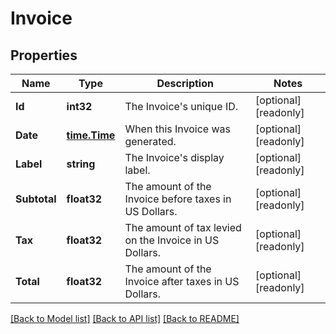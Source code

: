 # Invoice

## Properties

Name | Type | Description | Notes
------------ | ------------- | ------------- | -------------
**Id** | **int32** | The Invoice&#39;s unique ID. | [optional] [readonly] 
**Date** | [**time.Time**](time.Time.md) | When this Invoice was generated. | [optional] [readonly] 
**Label** | **string** | The Invoice&#39;s display label. | [optional] [readonly] 
**Subtotal** | **float32** | The amount of the Invoice before taxes in US Dollars. | [optional] [readonly] 
**Tax** | **float32** | The amount of tax levied on the Invoice in US Dollars. | [optional] [readonly] 
**Total** | **float32** | The amount of the Invoice after taxes in US Dollars. | [optional] [readonly] 

[[Back to Model list]](../README.md#documentation-for-models) [[Back to API list]](../README.md#documentation-for-api-endpoints) [[Back to README]](../README.md)


